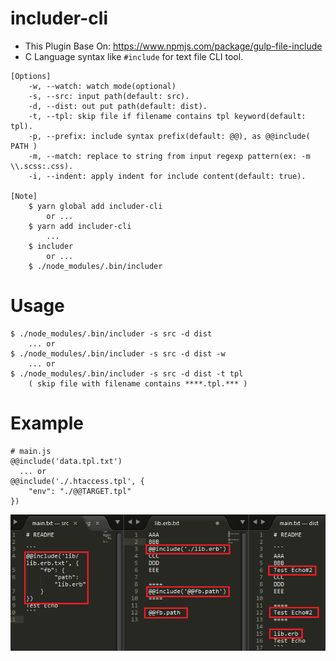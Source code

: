 # includer-cli

- This Plugin Base On: https://www.npmjs.com/package/gulp-file-include
- C Language syntax like `#include` for text file CLI tool.

```
[Options]
    -w, --watch: watch mode(optional)
    -s, --src: input path(default: src).
    -d, --dist: out put path(default: dist).
    -t, --tpl: skip file if filename contains tpl keyword(default: tpl).
    -p, --prefix: include syntax prefix(default: @@), as @@include( PATH )
    -m, --match: replace to string from input regexp pattern(ex: -m \\.scss:.css).
    -i, --indent: apply indent for include content(default: true).

[Note]
    $ yarn global add includer-cli
   		or ...
   	$ yarn add includer-cli
   		...
   	$ includer
   		or ...
   	$ ./node_modules/.bin/includer
```

# Usage

```
$ ./node_modules/.bin/includer -s src -d dist
	... or
$ ./node_modules/.bin/includer -s src -d dist -w
	... or
$ ./node_modules/.bin/includer -s src -d dist -t tpl
	( skip file with filename contains ****.tpl.*** )
```

# Example

```
# main.js
@@include('data.tpl.txt')
  ... or
@@include('./.htaccess.tpl', {
    "env": "./@@TARGET.tpl"
})
```

![Alt text](https://raw.githubusercontent.com/scott1028/includer-cli/master/example.png "example.png")
